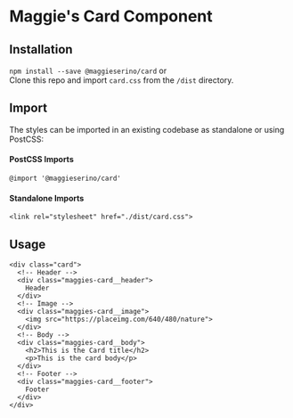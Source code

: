 # Maggie's Card Component

## Installation
`npm install --save @maggieserino/card`
or  
Clone this repo and import `card.css` from the `/dist` directory.

## Import
The styles can be imported in an existing codebase as standalone or using PostCSS:  

#### PostCSS Imports
`@import '@maggieserino/card'`  

#### Standalone Imports
`<link rel="stylesheet" href="./dist/card.css">`  

## Usage
```
<div class="card">
  <!-- Header -->
  <div class="maggies-card__header">
    Header
  </div>
  <!-- Image -->
  <div class="maggies-card__image">
    <img src="https://placeimg.com/640/480/nature">
  </div>
  <!-- Body -->
  <div class="maggies-card__body">
    <h2>This is the Card title</h2>
    <p>This is the card body</p>
  </div>
  <!-- Footer -->
  <div class="maggies-card__footer">
    Footer
  </div>
</div>
```